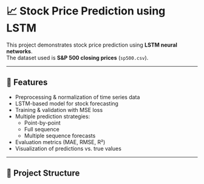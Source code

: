 
# 📈 Stock Price Prediction using LSTM

This project demonstrates stock price prediction using **LSTM neural networks**.  
The dataset used is **S&P 500 closing prices** (`sp500.csv`).

---

## 🚀 Features
- Preprocessing & normalization of time series data
- LSTM-based model for stock forecasting
- Training & validation with MSE loss
- Multiple prediction strategies:
  - Point-by-point
  - Full sequence
  - Multiple sequence forecasts
- Evaluation metrics (MAE, RMSE, R²)
- Visualization of predictions vs. true values

---

## 📂 Project Structure
